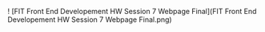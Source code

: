 ! [FIT Front End Developement HW Session 7 Webpage Final](FIT Front End Developement HW Session 7 Webpage Final.png)
